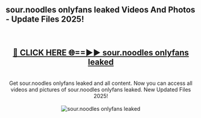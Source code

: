 <h2>sour.noodles onlyfans leaked Videos And Photos - Update Files 2025!</h2>
<br>
<div align="center">
<h2><a href="https://linkcuts.com/hfmhzwbr" rel="nofollow">🔴 CLICK HERE 🌐==►► sour.noodles onlyfans leaked</a></h2>
<br>
Get sour.noodles onlyfans leaked and all content. Now you can access all videos and pictures of sour.noodles onlyfans leaked. New Updated Files 2025!
<br>
<br>
<a href="https://linkcuts.com/hfmhzwbr" rel="nofollow" data-target="animated-image.originalLink"><img src="https://i.ibb.co.com/WyWwxjT/player-gif2.gif" alt="sour.noodles onlyfans leaked" style="max-width: 100%; display: inline-block;" data-target="animated-image.originalImage"></a>
</div>
<br>